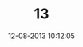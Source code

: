 ---
layout: post
title:  "13"
date: 12-08-2013 10:12:05
categories: jekyll update
language: 'ru'
image: 013.png
---